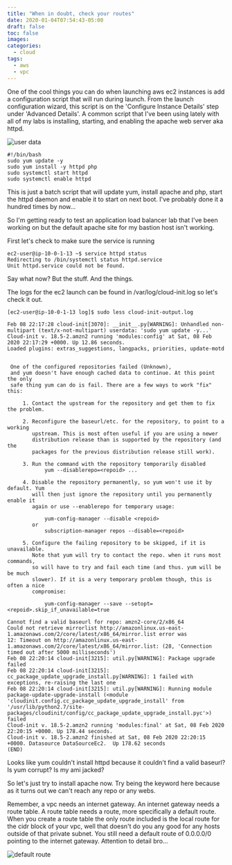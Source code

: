 ```yaml
---
title: "When in doubt, check your routes"
date: 2020-01-04T07:54:43-05:00
draft: false
toc: false
images:
categories:
  - cloud
tags:
  - aws
  - vpc
---
```


One of the cool things you can do when launching aws ec2 instances is add a configuration script that will run during launch.  From the launch configuration wizard, this script is on the 'Configure Instance Details' step under 'Advanced Details'.  A common script that I've been using lately with all of my labs is installing, starting, and enabling the apache web server aka httpd.

![user data](/images/ec2-user-data-section.png)

```
#!/bin/bash
sudo yum update -y
sudo yum install -y httpd php
sudo systemctl start httpd
sudo systemctl enable httpd
```

This is just a batch script that will update yum, install apache and php, start the httpd daemon and enable it to start on next boot.  I've probably done it a hundred times by now...

So I'm getting ready to test an application load balancer lab that I've been working on but the default apache site for my bastion host isn't working.

First let's check to make sure the service is running

```
ec2-user@ip-10-0-1-13 ~$ service httpd status
Redirecting to /bin/systemctl status httpd.service
Unit httpd.service could not be found.
```

Say what now?
But the stuff.  And the things.

The logs for the ec2 launch can be found in /var/log/cloud-init.log so let's check it out.

```
[ec2-user@ip-10-0-1-13 log]$ sudo less cloud-init-output.log

Feb 08 22:17:28 cloud-init[3070]: __init__.py[WARNING]: Unhandled non-multipart (text/x-not-multipart) userdata: 'sudo yum update -y...'
Cloud-init v. 18.5-2.amzn2 running 'modules:config' at Sat, 08 Feb 2020 22:17:29 +0000. Up 12.86 seconds.
Loaded plugins: extras_suggestions, langpacks, priorities, update-motd


 One of the configured repositories failed (Unknown),
 and yum doesn't have enough cached data to continue. At this point the only
 safe thing yum can do is fail. There are a few ways to work "fix" this:

     1. Contact the upstream for the repository and get them to fix the problem.

     2. Reconfigure the baseurl/etc. for the repository, to point to a working
        upstream. This is most often useful if you are using a newer
        distribution release than is supported by the repository (and the
        packages for the previous distribution release still work).

     3. Run the command with the repository temporarily disabled
            yum --disablerepo=<repoid> ...

     4. Disable the repository permanently, so yum won't use it by default. Yum
        will then just ignore the repository until you permanently enable it
        again or use --enablerepo for temporary usage:

            yum-config-manager --disable <repoid>
        or
            subscription-manager repos --disable=<repoid>

     5. Configure the failing repository to be skipped, if it is unavailable.
        Note that yum will try to contact the repo. when it runs most commands,
        so will have to try and fail each time (and thus. yum will be be much
        slower). If it is a very temporary problem though, this is often a nice
        compromise:

            yum-config-manager --save --setopt=<repoid>.skip_if_unavailable=true

Cannot find a valid baseurl for repo: amzn2-core/2/x86_64
Could not retrieve mirrorlist http://amazonlinux.us-east-1.amazonaws.com/2/core/latest/x86_64/mirror.list error was
12: Timeout on http://amazonlinux.us-east-1.amazonaws.com/2/core/latest/x86_64/mirror.list: (28, 'Connection timed out after 5000 milliseconds')
Feb 08 22:20:14 cloud-init[3215]: util.py[WARNING]: Package upgrade failed
Feb 08 22:20:14 cloud-init[3215]: cc_package_update_upgrade_install.py[WARNING]: 1 failed with exceptions, re-raising the last one
Feb 08 22:20:14 cloud-init[3215]: util.py[WARNING]: Running module package-update-upgrade-install (<module 'cloudinit.config.cc_package_update_upgrade_install' from '/usr/lib/python2.7/site-packages/cloudinit/config/cc_package_update_upgrade_install.pyc'>) failed
Cloud-init v. 18.5-2.amzn2 running 'modules:final' at Sat, 08 Feb 2020 22:20:15 +0000. Up 178.44 seconds.
Cloud-init v. 18.5-2.amzn2 finished at Sat, 08 Feb 2020 22:20:15 +0000. Datasource DataSourceEc2.  Up 178.62 seconds
(END)
```

Looks like yum couldn't install httpd because it couldn't find a valid baseurl?  Is yum corrupt?  Is my ami jacked?

So let's just try to install apache now.  Try being the keyword here because as it turns out we can't reach any repo or any webs.

Remember, a vpc needs an internet gateway.  An internet gateway needs a route table.  A route table needs a route, more specifically a default route.  When you create a route table the only route included is the local route for the cidr block of your vpc, well that doesn't do you any good for any hosts outside of that private subnet.  You still need a default route of 0.0.0.0/0 pointing to the internet gateway.  Attention to detail bro...

![default route](/images/vpc-route-table-default-route.png)

